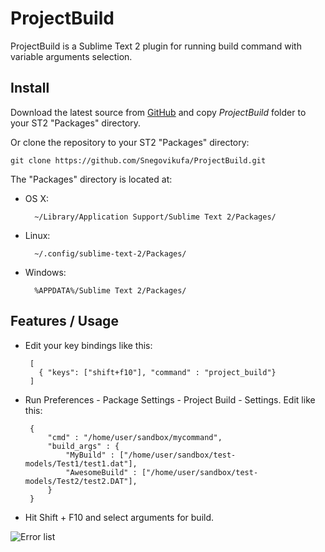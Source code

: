 ProjectBuild
============

ProjectBuild is a Sublime Text 2 plugin for running build command with variable arguments selection.


Install
-------

Download the latest source from [GitHub](https://github.com/Snegovikufa/ProjectBuild) and copy *ProjectBuild* folder to your ST2 "Packages" directory.

Or clone the repository to your ST2 "Packages" directory:

    git clone https://github.com/Snegovikufa/ProjectBuild.git


The "Packages" directory is located at:

* OS X:

        ~/Library/Application Support/Sublime Text 2/Packages/

* Linux:

        ~/.config/sublime-text-2/Packages/

* Windows:

        %APPDATA%/Sublime Text 2/Packages/

Features / Usage
----------------

 * Edit your key bindings like this:

        [
          { "keys": ["shift+f10"], "command" : "project_build"}
        ]
 * Run Preferences - Package Settings - Project Build - Settings. Edit like this: 

        {
            "cmd" : "/home/user/sandbox/mycommand",
            "build_args" : {
                "MyBuild" : ["/home/user/sandbox/test-models/Test1/test1.dat"],
                "AwesomeBuild" : ["/home/user/sandbox/test-models/Test2/test2.DAT"],
            }
        }


 * Hit Shift + F10 and select arguments for build.

![Error list](http://img844.imageshack.us/img844/7721/201208031142312960x1050.png)

